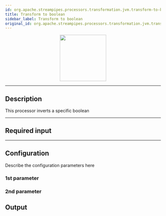 ```yaml
---
id: org.apache.streampipes.processors.transformation.jvm.transform-to-boolean
title: Transform to boolean
sidebar_label: Transform to boolean
original_id: org.apache.streampipes.processors.transformation.jvm.transform-to-boolean
---
```




<p align="center"> 
    <img src="/img/pipeline-elements/org.apache.streampipes.processors.transformation.jvm.transform-to-boolean/icon.png" width="150px;" class="pe-image-documentation"/>
</p>

***

## Description

This processor inverts a specific boolean

***

## Required input


***

## Configuration

Describe the configuration parameters here

### 1st parameter


### 2nd parameter

## Output
